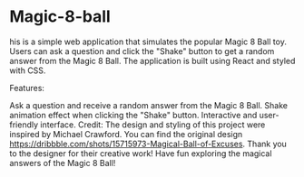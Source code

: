 # Magic-8-ball
his is a simple web application that simulates the popular Magic 8 Ball toy. Users can ask a question and click the "Shake" button to get a random answer from the Magic 8 Ball. The application is built using React and styled with CSS.

Features:

Ask a question and receive a random answer from the Magic 8 Ball.
Shake animation effect when clicking the "Shake" button.
Interactive and user-friendly interface.
Credit:
The design and styling of this project were inspired by Michael Crawford. You can find the original design https://dribbble.com/shots/15715973-Magical-Ball-of-Excuses. Thank you to the designer for their creative work!
Have fun exploring the magical answers of the Magic 8 Ball!
